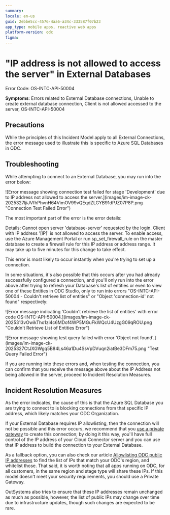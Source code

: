 ```yaml
---
summary: 
locale: en-us
guid: 2ebbe5cc-4576-4aa6-a34c-333587f07b23
app_type: mobile apps, reactive web apps
platform-version: odc
figma:
---
```


<h1>"IP address is not allowed to access the server" in External Databases</h1>

<p> </p>

<p>Error Code: OS-INTC-API-50004</p>

<p><strong>Symptoms</strong>: Errors related to External Database connections, Unable to create external database connection, Client is not allowed accessed to the server, OS-INTC-API-50004</p>

<h2>Precautions</h2>

<p>While the principles of this Incident Model apply to all External Connections, the error message used to illustrate this is specific to Azure SQL Databases in ODC.</p>

<h2>Troubleshooting</h2>

<p>While attempting to connect to an External Database, you may run into the error below:</p>

<p>![Error message showing connection test failed for stage 'Development' due to IP address not allowed to access the server.](images/im-image-ck-2025327ljiJVfhPhvnH64VimOV99vQEqdZLGYB91dPJZ07P8P.png "Connection Test Failed Error")</p>

<p>The most important part of the error is the error details:</p>

<p>Details: Cannot open server 'database-server' requested by the login. Client with IP address '[IP]' is not allowed to access the server. To enable access, use the Azure Management Portal or run sp_set_firewall_rule on the master database to create a firewall rule for this IP address or address range. It may take up to five minutes for this change to take effect.</p>

<p>This error is most likely to occur instantly when you're trying to set up a connection.</p>

<p>In some situations, it's also possible that this occurs after you had already successfully configured a connection, and you'll only run into the error above after trying to refresh your Database's list of entities or even to view one of these Entities in ODC Studio, only to run into errors "OS-INTC-API-50004 - Couldn't retrieve list of entities" or "Object 'connection-id' not found" respectively:</p>

<p>![Error message indicating 'Couldn't retrieve the list of entities' with error code OS-INTC-API-50004.](images/im-image-ck-2025313vOwikTho1zi4c6MDof4WP5MGuFkWQcU4UzgG09qROU.png "Couldn't Retrieve List of Entities Error")</p>

<p>![Error message showing test query failed with error 'Object not found'.](images/im-image-ck-2025327CtJXGWgq5B84Ls46a1Du4SsVpDVuqn2iatBe3DFm75.png "Test Query Failed Error")</p>

<p>If you are running into these errors and, when testing the connection, you can confirm that you receive the message above about the IP Address not being allowed in the server, proceed to Incident Resolution Measures.</p>

<h2>Incident Resolution Measures</h2>

<p>As the error indicates, the cause of this is that the Azure SQL Database you are trying to connect to is blocking connections from that specific IP address, which likely matches your ODC Organization.</p>

<p>If your External Database requires IP allowlisting, then the connection will not be possible and this error occurs, we recommend that you <a href="https://success.outsystems.com/documentation/outsystems_developer_cloud/managing_outsystems_platform_and_apps/configure_a_private_gateway_to_your_network/" id="isPasted" rel="noopener noreferrer" target="_blank">use a private gateway</a> to create this connection; by doing it this way, you'll have full control of the IP address of your Cloud Connector server and you can use that IP address to build the connection to your External Database.</p>

<p>As a fallback option, you can also check our article <a href="https://success.outsystems.com/documentation/outsystems_developer_cloud/managing_outsystems_platform_and_apps/allowlisting_odc_public_ip_addresses/">Allowlisting ODC public IP addresses</a> to find the list of IPs that match your ODC's region, and whitelist those. That said, it is worth noting that all apps running on ODC, for all customers, in the same region and stage type will share these IPs. If this model doesn't meet your security requirements, you should use a Private Gateway.</p>

<p>OutSystems also tries to ensure that these IP addresses remain unchanged as much as possible, however, the list of public IPs may change over time due to infrastructure updates, though such changes are expected to be rare.</p>
